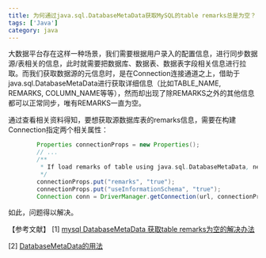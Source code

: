 ```yaml
---
title: 为何通过java.sql.DatabaseMetaData获取MySQL的table remarks总是为空？
tags: ['Java']
category: java
---
```


大数据平台存在这样一种场景，我们需要根据用户录入的配置信息，进行同步数据源/表相关的信息，此时就需要把数据库、数据表、数据表字段相关信息进行拉取。而我们获取数据源的元信息时，是在Connection连接通道之上，借助于java.sql.DatabaseMetaData进行获取详细信息（比如TABLE_NAME,  REMARKS, COLUMN_NAME等等），然而却出现了除REMARKS之外的其他信息都可以正常同步，唯有REMARKS一直为空。

通过查看相关资料得知，要想获取源数据库表的remarks信息，需要在构建Connection指定两个相关属性：
```Java
        Properties connectionProps = new Properties();
        // ...
        /**
         * If load remarks of table using java.sql.DatabaseMetaData, need to set these parameters.
         */
        connectionProps.put("remarks", "true");
        connectionProps.put("useInformationSchema", "true");
        Connection conn = DriverManager.getConnection(url, connectionProps);
```
如此，问题得以解决。

【参考文献】
[1] [mysql DatabaseMetaData 获取table remarks为空的解决办法](http://huqiji.iteye.com/blog/2205161)

[2] [DatabaseMetaData的用法](https://www.cnblogs.com/shide/p/3340906.html)
